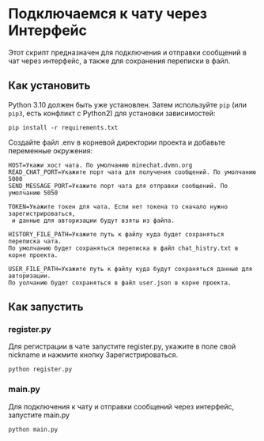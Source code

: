 # Подключаемся к чату через Интерфейс

Этот скрипт предназначен для подключения и отправки сообщений в чат через интерфейс, а также для сохранения переписки в файл.

## Как установить

Python 3.10 должен быть уже установлен.
Затем используйте `pip` (или `pip3`, есть конфликт с Python2) для установки зависимостей:
```
pip install -r requirements.txt
```

Создайте файл .env в корневой директории проекта и добавьте переменные окружения:
```
HOST=Укажи хост чата. По умолчанию minechat.dvmn.org
READ_CHAT_PORT=Укажите порт чата для получения сообщений. По умолчанию 5000
SEND_MESSAGE_PORT=Укажите порт чата для отправки сообщений. По умолчанию 5050

TOKEN=Укажите токен для чата. Если нет токена то сначало нужно зарегистрироваться, 
 и данные для авторизации будут взяты из файла.

HISTORY_FILE_PATH=Укажите путь к файлу куда будет сохраняться переписка чата. 
По умолчанию будет сохраняться переписка в файл chat_histry.txt в корне проекта.

USER_FILE_PATH=Укажите путь к файлу куда будут сохраняться данные для авторизации.
По уолчанию будет сохраняться в файл user.json в корне проекта.
```

## Как запустить
### register.py
Для регистрации в чате запустите register.py, укажите в поле свой nickname и нажмите кнопку Зарегистрироваться.
```
python register.py
```

### main.py
Для подключения к чату и отправки сообщений через интерфейс, запустите main.py
```
python main.py
```
